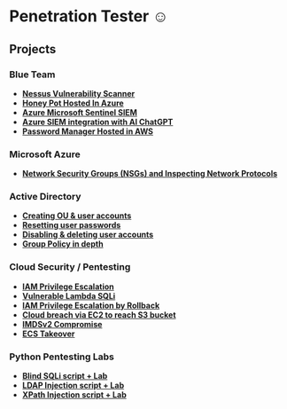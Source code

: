 # Penetration Tester ☺

## Projects

### Blue Team
- **[Nessus Vulnerability Scanner](https://github.com/ali0999109/nessus)**
- **[Honey Pot Hosted In Azure](https://github.com/ali0999109/Honeypot)**
- **[Azure Microsoft Sentinel SIEM](https://github.com/ali0999109/Microsoft)**
- **[Azure SIEM integration with AI ChatGPT](https://github.com/ali0999109/chatgpt)**
- **[Password Manager Hosted in AWS](https://github.com/ali0999109/Password)**

### Microsoft Azure
- **[Network Security Groups (NSGs) and Inspecting Network Protocols](https://github.com/ali0999109/configure-ad)**

### Active Directory
- **[Creating OU & user accounts](https://github.com/ali0999109/New-users)**
- **[Resetting user passwords](https://github.com/ali0999109/userpassword)**
- **[Disabling & deleting user accounts](https://github.com/ali0999109/Disabling)**
- **[Group Policy in depth](https://github.com/ali0999109/CreatingGroupPolicy)**

### Cloud Security / Pentesting
- **[IAM Privilege Escalation](https://github.com/ali0999109/amplify)**
- **[Vulnerable Lambda SQLi](https://github.com/ali0999109/amplify)**
- **[IAM Privilege Escalation by Rollback](https://github.com/ali0999109/amplify)**
- **[Cloud breach via EC2 to reach S3 bucket](https://github.com/ali0999109/amplify)**
- **[IMDSv2 Compromise](https://github.com/ali0999109/amplify)**
- **[ECS Takeover](https://github.com/ali0999109/amplify)**

### Python Pentesting Labs
- **[Blind SQLi script + Lab](https://github.com/ali0999109/todo-app)**
- **[LDAP Injection script + Lab](https://github.com/ali0999109/WeatherForecast)**
- **[XPath Injection script + Lab](https://github.com/ali0999109/Webcam)**


